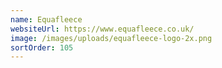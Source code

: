 ```yaml
---
name: Equafleece
websiteUrl: https://www.equafleece.co.uk/
image: /images/uploads/equafleece-logo-2x.png
sortOrder: 105
---
```

